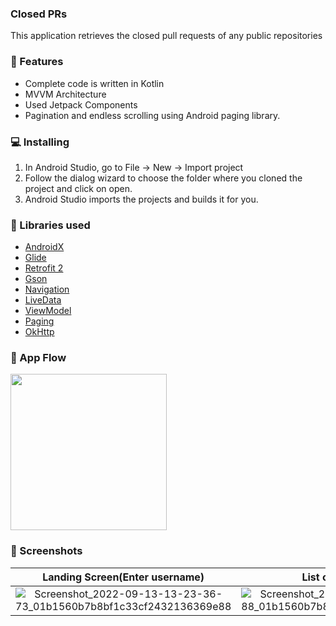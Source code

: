 
### Closed PRs
This application retrieves the closed pull requests of any public repositories

### 🌟 Features
*   Complete code is written in Kotlin
*   MVVM Architecture
*   Used Jetpack Components
*   Pagination and endless scrolling using Android paging library.

### 💻  Installing
1.  In Android Studio, go to File -> New -> Import project
2.  Follow the dialog wizard to choose the folder where you cloned the project and click on open.
3.  Android Studio imports the projects and builds it for you.

### 📃 Libraries used
* [AndroidX](https://developer.android.com/jetpack/androidx/) 
* [Glide](https://github.com/bumptech/glide) 
* [Retrofit 2](https://github.com/square/retrofit)
* [Gson](https://github.com/google/gson)
* [Navigation](https://developer.android.com/guide/navigation)
* [LiveData](https://developer.android.com/topic/libraries/architecture/livedata)
* [ViewModel](https://developer.android.com/topic/libraries/architecture/viewmodel)
* [Paging](https://developer.android.com/topic/libraries/architecture/paging/)
* [OkHttp](https://github.com/square/okhttp)

### 📸 App Flow
<img src="https://user-images.githubusercontent.com/10745274/189843705-4938361b-3b60-4664-9836-994595073733.gif" width="250">

### 📸 Screenshots

| Landing Screen(Enter username)  | List of Repositories    | List of Closed Pull Requests    |
| :---:   | :---: | :---: |
| ![Screenshot_2022-09-13-13-23-36-73_01b1560b7b8bf1c33cf2432136369e88](https://user-images.githubusercontent.com/10745274/189844786-3ff6754f-4a3b-4746-a9cc-9da5cb8d1be6.jpg) | ![Screenshot_2022-09-13-13-23-32-88_01b1560b7b8bf1c33cf2432136369e88](https://user-images.githubusercontent.com/10745274/189844867-ec45016e-a489-4b66-b0ef-f7fcc0015bcc.jpg) | ![Screenshot_2022-09-13-13-23-27-84_01b1560b7b8bf1c33cf2432136369e88](https://user-images.githubusercontent.com/10745274/189844972-0c6241b9-f74c-46e9-b668-9d8f4260e563.jpg) |
